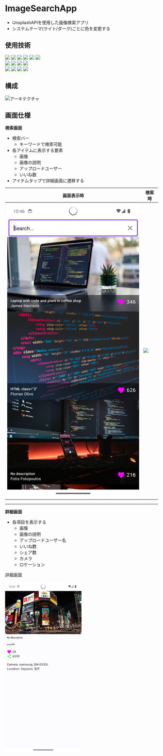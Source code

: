 # ImageSearchApp

- UnsplashAPIを使用した画像検索アプリ
- システムテーマ(ライト/ダーク)ごとに色を変更する

## 使用技術
![](https://img.shields.io/badge/jetpack_compose-FF6441)
![](https://img.shields.io/badge/viewmodel-FF6441)
![](https://img.shields.io/badge/coroutine-FF6441)
![](https://img.shields.io/badge/flow-FF6441)
![](https://img.shields.io/badge/clean_architecture-FF6441)
![](https://img.shields.io/badge/material3-FF6441)
<br/>
![](https://img.shields.io/badge/retrofit-v2.9.0-blue)
![](https://img.shields.io/badge/moshi-v1.14.0-blue)
![](https://img.shields.io/badge/hilt-v2.44-blue)
![](https://img.shields.io/badge/navigation_compose-v2.7.6-blue)
<br/>
![](https://img.shields.io/badge/hilt_navigation-v1.0.0-blue)
![](https://img.shields.io/badge/navigation_compose-v2.7.6-blue)
![](https://img.shields.io/badge/coil-v2.5.0-blue)
![](https://img.shields.io/badge/accompanist-v0.30.1-blue)

## 構成
![アーキテクチャ](https://github.com/shmzzzz/ImageSearchApp/assets/85086833/12413d94-bfec-45e2-957e-30d3e67c280d)

## 画面仕様

**検索画面**

- 検索バー
    - キーワードで検索可能
- 各アイテムに表示する要素
    - 画像
    - 画像の説明
    - アップロードユーザー
    - いいね数
- アイテムタップで詳細画面に遷移する

 画面表示時                      | 検索時                      
----------------------------|--------------------------
 ![](readmefiles/画面表示時.png) | ![](readmefiles/検索時.png) 

---

**詳細画面**

- 各項目を表示する
    - 画像
    - 画像の説明
    - アップロードユーザー名
    - いいね数
    - シェア数
    - カメラ
    - ロケーション

詳細画面

<img width="50%" src="readmefiles/詳細画面.png">

